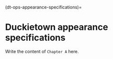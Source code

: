 (dt-ops-appearance-specifications)=
# Duckietown appearance specifications

Write the content of `Chapter A` here.